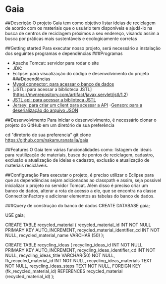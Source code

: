 # Gaia

##Descrição
O projeto Gaia tem como objetivo listar ideias de reciclagem de acordo com os materiais que o usuário tem disponíveis e ajudá-lo na busca de centros de reciclagem próximos a seu endereço, visando assim 
a busca por práticas mais sustentáveis e ecologicamente corretas

##Getting started
Para executar nosso projeto, será necessário a instalação dos seguintes programas e dependências
###Programas
- Apache Tomcat: servidor para rodar o site </li>
- JDK:
- Eclipse: para visualização do código e desenvolvimento do projeto
###Dependências
- [Mysql connector: para acessar o banco de dados](https://mvnrepository.com/artifact/mysql/mysql-connector-java/8.0.18)
- [JSTL: para acessar a biblioteca JSTL] (https://mvnrepository.com/artifact/javax.servlet/jstl/1.2)
- [JSTL api: para acessar a biblioteca JSTL](https://mvnrepository.com/artifact/javax.servlet.jsp.jstl/jstl-api/1.2-rev-1)
- [Jersey: para criar um client para acessar a API](https://repo1.maven.org/maven2/org/glassfish/jersey/bundles/jaxrs-ri/2.31/jaxrs-ri-2.31.zip)
-[Genson: para a deserialização do arquivo JSON](https://mvnrepository.com/artifact/com.owlike/genson/1.6)

##Desenvolvimento
Para iniciar o desenvolvimento, é necessário clonar o projeto do GitHub em um diretório de sua preferência 

cd "diretorio de sua preferencia"
git clone https://github.com/nakamuranatalia/gaia

##Features
O Gaia tem várias funcionalidades como: listagem de ideais para reutilização de materiais, busca de pontos de reciclagem, cadastro, exclusão e atualização de ideias e cadastro, exclusão e atualização de materiais recicláveis.

##Configuração
Para executar o projeto, é preciso utilizar o Eclipse para que as dependências sejam  adicionadas ao classpath e assim, seja possível inicializar o projeto no servidor Tomcat. Além disso é preciso criar um banco de dados, alterar a rota de acesso a ele, que se encontra na classe ConnectionFactory e adicionar elementos as tabelas do banco de dados.

###Query de construção do banco de dados
CREATE DATABASE gaia;

USE gaia;

CREATE TABLE recycled_material (
	recycled_material_id INT NOT NULL PRIMARY KEY AUTO_INCREMENT,
    	recycled_material_identifier_cd INT NOT NULL,
	recycled_material_name VARCHAR (50)
);


CREATE TABLE recycling_ideas (
	recycling_ideas_id INT NOT NULL PRIMARY KEY AUTO_INCREMENT,
    	recycling_ideas_identifier_cd INT NOT NULL,
	recycling_ideas_title VARCHAR(50) NOT NULL,
    	fk_recycled_material_id INT NOT NULL,
    	recycling_ideas_materials TEXT NOT NULL,
    	recycling_ideas_steps TEXT NOT NULL,
    	FOREIGN KEY (fk_recycled_material_id) REFERENCES recycled_material (recycled_material_id)
);


